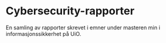 # Cybersecurity-rapporter
En samling av rapporter skrevet i emner under masteren min i informasjonssikkerhet på UiO. 
